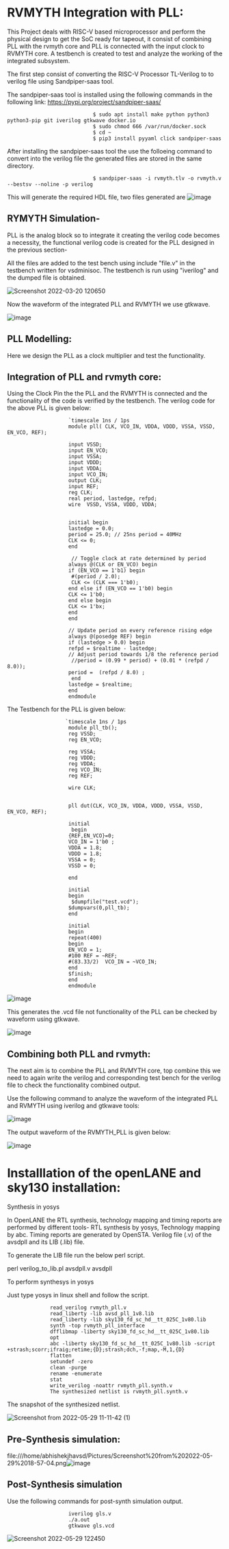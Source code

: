 # RVMYTH Integration with PLL:
This Project deals with RISC-V based microprocessor and perform the physical design to get the SoC ready for tapeout, it consist of combining PLL with the rvmyth core and PLL is connected with the input clock to RVMYTH core. A testbench is created to test and analyze the working of the integrated subsystem.

The first step consist of converting the RISC-V Processor TL-Verilog to to verilog file using Sandpiper-saas tool.

The sandpiper-saas tool is installed using the following commands in the following link:
https://pypi.org/project/sandpiper-saas/
        

                                $ sudo apt install make python python3 python3-pip git iverilog gtkwave docker.io
                                $ sudo chmod 666 /var/run/docker.sock
                                $ cd ~
                                $ pip3 install pyyaml click sandpiper-saas

After installing the sandpiper-saas tool the use the folloeing command to convert into the verilog file the generated files are stored in the same directory.
                                        
                                $ sandpiper-saas -i rvmyth.tlv -o rvmyth.v --bestsv --noline -p verilog 
     
This will generate the required HDL file, two files generated are 
![image](https://user-images.githubusercontent.com/97835399/159148758-adbd68cc-41ca-4938-8b67-8bc2a8ca9c4a.png)

## RYMYTH Simulation-   
PLL is the analog block so to integrate it creating the verilog code becomes a necessity, the functional verilog code is created for the PLL designed in the previous section- 


All the files are added to the test bench using include "file.v" in the testbench written for vsdminisoc. The testbench is run using "iverilog" and the dumped file is obtained.

![Screenshot 2022-03-20 120650](https://user-images.githubusercontent.com/97835399/159152280-9975d939-acf3-4534-8d5a-cbfedfccb0ee.png)


Now the waveform of the integrated PLL and RVMYTH we use gtkwave.



![image](https://user-images.githubusercontent.com/97835399/159637174-3c70157a-3df7-4d83-81d8-771d6e843748.png)

## PLL Modelling: 
Here we design the PLL as a clock multiplier and test the functionality. 
## Integration of PLL and rvmyth core:
Using the Clock Pin the the PLL and the RVMYTH is connected and the functionality of the code is verified by the testbench. The verilog code for the above PLL is given below:


                        `timescale 1ns / 1ps
                        module pll( CLK, VCO_IN, VDDA, VDDD, VSSA, VSSD, EN_VCO, REF);

                        input VSSD;
                        input EN_VCO;
                        input VSSA;
                        input VDDD;
                        input VDDA;
                        input VCO_IN;
                        output CLK;
                        input REF;
                        reg CLK;
                        real period, lastedge, refpd;
                        wire  VSSD, VSSA, VDDD, VDDA;
 

                        initial begin
                        lastedge = 0.0;
                        period = 25.0; // 25ns period = 40MHz
                        CLK <= 0;
                        end

                         // Toggle clock at rate determined by period
                        always @(CLK or EN_VCO) begin
                        if (EN_VCO == 1'b1) begin
                         #(period / 2.0);
                         CLK <= (CLK === 1'b0);
                        end else if (EN_VCO == 1'b0) begin
                        CLK <= 1'b0;
                        end else begin
                        CLK <= 1'bx;
                        end
                        end
   
                        // Update period on every reference rising edge
                        always @(posedge REF) begin
                        if (lastedge > 0.0) begin
                        refpd = $realtime - lastedge;
                        // Adjust period towards 1/8 the reference period
                         //period = (0.99 * period) + (0.01 * (refpd / 8.0));
                        period =  (refpd / 8.0) ;
                         end
                        lastedge = $realtime;
                        end
                        endmodule

The Testbench for the PLL is given below:
                                       
                       `timescale 1ns / 1ps
                        module pll_tb();
                        reg VSSD;
                        reg EN_VCO;
 
                        reg VSSA;
                        reg VDDD;
                        reg VDDA;
                        reg VCO_IN;
                        reg REF;
  
                        wire CLK;


                        pll dut(CLK, VCO_IN, VDDA, VDDD, VSSA, VSSD, EN_VCO, REF);
  
                        initial
                         begin
                        {REF,EN_VCO}=0;
                        VCO_IN = 1'b0 ;
                        VDDA = 1.8;
                        VDDD = 1.8;
                        VSSA = 0;
                        VSSD = 0;
   
                        end
   
                        initial
                        begin
                         $dumpfile("test.vcd");
                        $dumpvars(0,pll_tb);
                        end
 
                        initial
                        begin
                        repeat(400)
                        begin
                        EN_VCO = 1;
                        #100 REF = ~REF;
                        #(83.33/2)  VCO_IN = ~VCO_IN;
                        end
                        $finish;
                        end
                        endmodule
                        
                        
![image](https://user-images.githubusercontent.com/97835399/160181556-fc4d8d49-409f-4ddd-b09c-f58159fd980b.png)

                  
 This generates the .vcd file not functionality of the PLL can be checked by waveform using gtkwave.
 
 
![image](https://user-images.githubusercontent.com/97835399/160181691-e7f2aa48-4549-4804-85e1-320e17b274b2.png)

## Combining both PLL and rvmyth:
The next aim is to combine the PLL and RVMYTH core, top combine this we need to again write the verilog and corresponding test bench for the verilog file to check the functionality combined output.

Use the following command to analyze the waveform of the integrated PLL and RVMYTH using iverilog and gtkwave tools:

![image](https://user-images.githubusercontent.com/97835399/160224915-3e31d923-6d18-4010-bcfd-ac700e101211.png)

The output waveform of the RVMYTH_PLL is given below:


![image](https://user-images.githubusercontent.com/97835399/160224759-a3fe2fe0-a4b7-4cea-b2f2-701af4880849.png)

# Installlation of the openLANE and sky130 installation:

Synthesis in yosys

In OpenLANE the RTL synthesis, technology mapping and timing reports are performed by different tools- RTL synthesis by yosys, Technology mapping by abc.
Timing reports are generated by OpenSTA. Verilog file (.v) of the avsdpll and its LIB (.lib) file.

To generate the LIB file run the below perl script.

perl verilog_to_lib.pl avsdpll.v avsdpll

To perform synthesys in yosys

Just type yosys in linux shell and follow the script.


                  read_verilog rvmyth_pll.v 
                  read_liberty -lib avsd_pll_1v8.lib 
                  read_liberty -lib sky130_fd_sc_hd__tt_025C_1v80.lib 
                  synth -top rvmyth_pll_interface 
                  dfflibmap -liberty sky130_fd_sc_hd__tt_025C_1v80.lib 
                  opt 
                  abc -liberty sky130_fd_sc_hd__tt_025C_1v80.lib -script +strash;scorr;ifraig;retime;{D};strash;dch,-f;map,-M,1,{D} 
                  flatten 
                  setundef -zero 
                  clean -purge 
                  rename -enumerate
                  stat 
                  write_verilog -noattr rvmyth_pll.synth.v 
                  The synthesized netlist is rvmyth_pll.synth.v
                  

The snapshot of the synthesized netlist.


![Screenshot from 2022-05-29 11-11-42 (1)](https://user-images.githubusercontent.com/97835399/170855345-d74031e6-58c7-4b7e-bb6c-eef9db010074.png)
## Pre-Synthesis simulation:


file:///home/abhishekjhavsd/Pictures/Screenshot%20from%202022-05-29%2018-57-04.png![image](https://user-images.githubusercontent.com/97835399/170871284-f0ac453d-52a8-4df4-8970-30bf94202793.png)


## Post-Synthesis simulation
Use the following commands for post-synth simulation output.

                        iverilog gls.v 
                        ./a.out
                        gtkwave gls.vcd 
    
![Screenshot 2022-05-29 122450](https://user-images.githubusercontent.com/97835399/170856163-18d7b44e-d51f-456f-9e1e-8b300288f8bb.png)














































   
